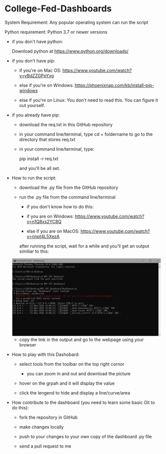 # College-Fed-Dashboards

System Requirement: Any popular operating system can run the script

Python requirement: Python 3.7 or newer versions

* if you don't have python:

  Download python at https://www.python.org/downloads/

* if you don't have pip:

     * if you're on Mac OS: https://www.youtube.com/watch?v=yBdZZGPpYxg
  
     * else if you're on Windows: https://phoenixnap.com/kb/install-pip-windows
  
     * else if you're on Linux: You don't need to read this. You can figure it out yourself.
    
* if you already have pip:

  * download the req.txt in this GitHub repository

  * in your command line/terminal, type cd + foldername to go to the directory that stores req.txt

  *  in your command line/terminal, type:
  
     pip install -r req.txt
  
     and you'll be all set.
   
* How to run the script:
 
    * download the .py file from the GitHub repository

    * run the .py file from the command line/terminal

       * if you don't know how to do this:
   
       * if you are on Windows: https://www.youtube.com/watch?v=n1Q8xs2YC8Q
     
       * else if you are on MacOS: https://www.youtube.com/watch?v=nnpt4L5XezA
     
        after running the script, wait for a while and you'll get an output similiar to this:
  
   <img src="Capture.PNG" />
   
    *  copy the link in the output and go to the webpage using your browser

* How to play with this Dashobard:
    * select tools from the toolbar on the top right cornor
    
         * you can zoom in and out and download the picture 
    
    * hover on the grpah and it will display the value
    
    * click the lengend to hide and display a line/curve/area

* How contribute to the dashboard (you need to learn some basic Git to do this):

    * fork the repository in GitHub
    
    * make changes locally

    * push to your changes to your own copy of the dashboard .py file
        
    * send a pull request to me

 

